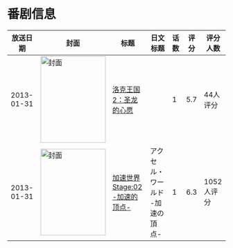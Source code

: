 # 番剧信息

|放送日期|封面|标题|日文标题|话数|评分|评分人数|
|---|---|---|---|---|---|---|
|2013-01-31|<img src="https://lain.bgm.tv/pic/cover/c/a4/15/134461_WaqnD.jpg" alt="封面" style="width:150px;height:200px;object-fit:cover;">|[洛克王国2：圣龙的心愿](https://bangumi.tv/subject/134461)||1|5.7|44人评分|
|2013-01-31|<img src="https://lain.bgm.tv/pic/cover/c/77/fe/49362_lYCUA.jpg" alt="封面" style="width:150px;height:200px;object-fit:cover;">|[加速世界 Stage:02 -加速的顶点-](https://bangumi.tv/subject/49362)|アクセル・ワールド -加速の頂点-|1|6.3|1052人评分|
